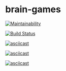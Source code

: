 # brain-games

[![Maintainability](https://api.codeclimate.com/v1/badges/a4fa75e1ce42edae243e/maintainability)](https://codeclimate.com/github/shohirev/project-lvl1-s486/maintainability)

[![Build Status](https://travis-ci.com/shohirev/project-lvl1-s486.svg?branch=master)](https://travis-ci.com/shohirev/project-lvl1-s486)

[![asciicast](https://asciinema.org/a/kv4lJ8g04TeEIt6zdB2qcSrs2.svg)](https://asciinema.org/a/kv4lJ8g04TeEIt6zdB2qcSrs2)

[![asciicast](https://asciinema.org/a/wQbByKcx11JTFF5zvsDiggzla.svg)](https://asciinema.org/a/wQbByKcx11JTFF5zvsDiggzla)

[![asciicast](https://asciinema.org/a/2saff4bu3f7nYAqc0eIjwUO5n.svg)](https://asciinema.org/a/2saff4bu3f7nYAqc0eIjwUO5n)

